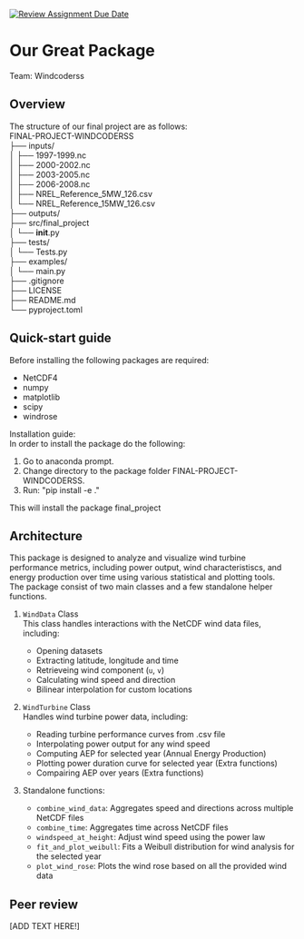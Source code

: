 [![Review Assignment Due Date](https://classroom.github.com/assets/deadline-readme-button-22041afd0340ce965d47ae6ef1cefeee28c7c493a6346c4f15d667ab976d596c.svg)](https://classroom.github.com/a/zjSXGKeR)
# Our Great Package

Team: Windcoderss

## Overview
The structure of our final project are as follows:<br />
FINAL-PROJECT-WINDCODERSS<br />
├── inputs/<br />
│   ├── 1997-1999.nc<br />
│   ├── 2000-2002.nc<br />
│   ├── 2003-2005.nc<br />
│   ├── 2006-2008.nc<br />
│   ├── NREL_Reference_5MW_126.csv<br />
│   └── NREL_Reference_15MW_126.csv <br />
├── outputs/<br />
├── src/final_project<br />
│   └── __init__.py<br />
├── tests/<br />
│   └── Tests.py<br />
├── examples/<br />
│   └── main.py<br />
├── .gitignore<br />
├── LICENSE<br />
├── README.md<br />
└── pyproject.toml<br />


## Quick-start guide
Before installing the following packages are required:<br />
* NetCDF4
* numpy
* matplotlib
* scipy
* windrose

Installation guide:<br />
In order to install the package do the following:<br />
1. Go to anaconda prompt.
2. Change directory to the package folder FINAL-PROJECT-WINDCODERSS.
3. Run: "pip install -e ."

This will install the package final_project

## Architecture

This package is designed to analyze and visualize wind turbine performance metrics, including power output, wind characteristiscs, and energy production over time using various statistical and plotting tools.<br />
The package consist of two main classes and a few standalone helper functions.
1. `WindData` Class<br />
    This class handles interactions with the NetCDF wind data files, including:
    * Opening datasets
    * Extracting latitude, longitude and time
    * Retrieveing wind component (`u`, `v`)
    * Calculating wind speed and direction
    * Bilinear interpolation for custom locations

2. `WindTurbine` Class <br />
    Handles wind turbine power data, including:
    * Reading turbine performance curves from .csv file
    * Interpolating power output for any wind speed
    * Computing AEP for selected year (Annual Energy Production)
    * Plotting power duration curve for selected year (Extra functions)
    * Compairing AEP over years (Extra functions)

3. Standalone functions: <br />
    * `combine_wind_data`: Aggregates speed and directions across multiple NetCDF files
    * `combine_time`: Aggregates time across NetCDF files
    * `windspeed_at_height`: Adjust wind speed using the power law
    * `fit_and_plot_weibull`: Fits a Weibull distribution for wind analysis for the selected year
    * `plot_wind_rose`: Plots the wind rose based on all the provided wind data

## Peer review

[ADD TEXT HERE!]
